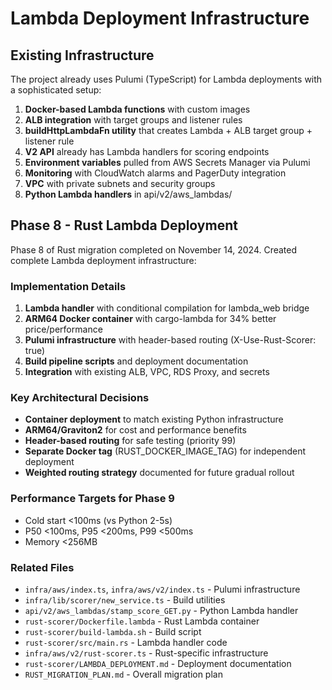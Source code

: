 # Lambda Deployment Infrastructure

## Existing Infrastructure

The project already uses Pulumi (TypeScript) for Lambda deployments with a sophisticated setup:

1. **Docker-based Lambda functions** with custom images
2. **ALB integration** with target groups and listener rules
3. **buildHttpLambdaFn utility** that creates Lambda + ALB target group + listener rule
4. **V2 API** already has Lambda handlers for scoring endpoints
5. **Environment variables** pulled from AWS Secrets Manager via Pulumi
6. **Monitoring** with CloudWatch alarms and PagerDuty integration
7. **VPC** with private subnets and security groups
8. **Python Lambda handlers** in api/v2/aws_lambdas/

## Phase 8 - Rust Lambda Deployment

Phase 8 of Rust migration completed on November 14, 2024. Created complete Lambda deployment infrastructure:

### Implementation Details

1. **Lambda handler** with conditional compilation for lambda_web bridge
2. **ARM64 Docker container** with cargo-lambda for 34% better price/performance
3. **Pulumi infrastructure** with header-based routing (X-Use-Rust-Scorer: true)
4. **Build pipeline scripts** and deployment documentation
5. **Integration** with existing ALB, VPC, RDS Proxy, and secrets

### Key Architectural Decisions

- **Container deployment** to match existing Python infrastructure
- **ARM64/Graviton2** for cost and performance benefits
- **Header-based routing** for safe testing (priority 99)
- **Separate Docker tag** (RUST_DOCKER_IMAGE_TAG) for independent deployment
- **Weighted routing strategy** documented for future gradual rollout

### Performance Targets for Phase 9

- Cold start <100ms (vs Python 2-5s)
- P50 <100ms, P95 <200ms, P99 <500ms
- Memory <256MB

### Related Files

- `infra/aws/index.ts`, `infra/aws/v2/index.ts` - Pulumi infrastructure
- `infra/lib/scorer/new_service.ts` - Build utilities
- `api/v2/aws_lambdas/stamp_score_GET.py` - Python Lambda handler
- `rust-scorer/Dockerfile.lambda` - Rust Lambda container
- `rust-scorer/build-lambda.sh` - Build script
- `rust-scorer/src/main.rs` - Lambda handler code
- `infra/aws/v2/rust-scorer.ts` - Rust-specific infrastructure
- `rust-scorer/LAMBDA_DEPLOYMENT.md` - Deployment documentation
- `RUST_MIGRATION_PLAN.md` - Overall migration plan